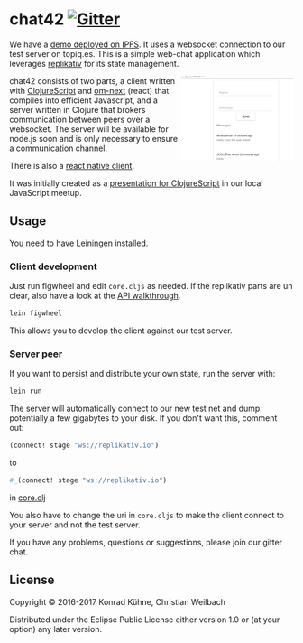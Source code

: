 # chat42 <a href="https://gitter.im/replikativ/replikativ?utm_source=badge&amp;utm_medium=badge&amp;utm_campaign=pr-badge&amp;utm_content=badge"><img src="https://camo.githubusercontent.com/da2edb525cde1455a622c58c0effc3a90b9a181c/68747470733a2f2f6261646765732e6769747465722e696d2f4a6f696e253230436861742e737667" alt="Gitter" data-canonical-src="https://badges.gitter.im/Join%20Chat.svg" style="max-width:100%;"></a> 

We have
a
[demo deployed on IPFS](https://ipfs.io/ipfs/Qmc2fKMZf6o3N7bafPKMkXvhcfBaoVS5uTRXTBUGpeVzFr/).
It uses a websocket connection to our test server on topiq.es. This is a simple
web-chat application which leverages [replikativ](http://replikativ.io) for its
state management.


<img style="width:200px; float: right" src="./quick_demo.gif" alt="quick demo"/>


chat42 consists of two parts, a client written
with [ClojureScript](https://clojurescript.org/)
and [om-next](https://github.com/omcljs/om/wiki/Quick-Start-(om.next)) (react)
that compiles into efficient Javascript, and a server written in Clojure that
brokers communication between peers over a websocket. The server will be
available for node.js soon and is only necessary to ensure a communication
channel.

There is also a [react native client](https://github.com/replikativ/chat42app).

It was initially created as
a
[presentation for ClojureScript](https://github.com/replikativ/chat42/blob/master/presentation.org) in
our local JavaScript meetup.


## Usage

You need to have [Leiningen](https://leiningen.org/) installed.


### Client development

Just run figwheel and edit `core.cljs` as needed. If the replikativ parts are un clear, also have a look at the [API walkthrough](http://replikativ.io/tut/get-started.html).

~~~clojure
lein figwheel
~~~

This allows you to develop the client against our test server.

### Server peer

If you want to persist and distribute your own state, run the server with:

~~~clojure
lein run
~~~

The server will automatically connect to our new test net and dump potentially a
few gigabytes to your disk. If you don't want this, comment out:

~~~clojure
(connect! stage "ws://replikativ.io")
~~~

to 

~~~clojure
#_(connect! stage "ws://replikativ.io")
~~~

in [core.clj](https://github.com/replikativ/chat42/blob/master/src/clj/chat42/core.clj#L14)

You also have to change the uri in `core.cljs` to make the client connect to
your server and not the test server.

If you have any problems, questions or suggestions, please
join our gitter chat.

## License

Copyright © 2016-2017 Konrad Kühne, Christian Weilbach

Distributed under the Eclipse Public License either version 1.0 or (at
your option) any later version.
